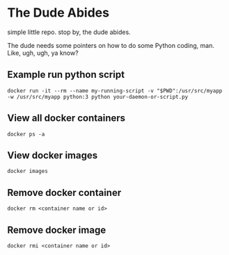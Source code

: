 # The Dude Abides
simple little repo. stop by, the dude abides.

The dude needs some pointers on how to do some Python coding, man. Like, ugh, ugh, ya know?


## Example run python script
```
docker run -it --rm --name my-running-script -v "$PWD":/usr/src/myapp -w /usr/src/myapp python:3 python your-daemon-or-script.py
```

## View all docker containers
```
docker ps -a
```

## View docker images
```
docker images
```

## Remove docker container
```
docker rm <container name or id>
```

## Remove docker image
```
docker rmi <container name or id>
```

